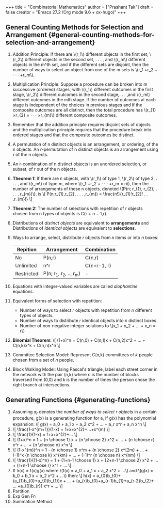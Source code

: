 +++
title = "Combinatorial Mathematics"
author = ["Prashant Tak"]
draft = false
creator = "Emacs 27.2 (Org mode 9.6 + ox-hugo)"
+++

## General Counting Methods for Selection and Arrangement {#general-counting-methods-for-selection-and-arrangement}

1.  Addition Principle:
    If there are \\(r\_1\\) different objects in the first set, \\(r\_2\\) different objects in the second set, . . . , and \\(r\_m\\) different objects in the m^th set, and if the different sets are disjoint, then the number of ways to select an object from one of the m sets is \\(r\_1 +r\_2 + · · · +r\_m\\).
2.  Multiplication Principle:
    Suppose a procedure can be broken into m successive (ordered) stages, with \\(r\_1\\) different outcomes in the first stage, \\(r\_2\\) different outcomes in the second stage,. . . ,and \\(r\_m\\) different outcomes in the mth stage. If the number of outcomes at each stage is independent of the choices in previous stages and if the composite outcomes are all distinct, then the total procedure has \\(r\_{1} ×r\_{2} × · · · ×r\_{m}\\) different composite outcomes.
3.  Remember that the addition principle requires disjoint sets of objects and the multiplication principle requires that the procedure break into ordered stages and that the composite outcomes be distinct.
4.  A permutation of n distinct objects is an arrangement, or ordering, of the n objects. An r-permutation of n distinct objects is an arrangement using r of the n objects.
5.  An r-combination of n distinct objects is an unordered selection, or subset, of r out of the n objects.
6.  **Theorem 1:** If there are n objects, with \\(r\_1\\) of type 1, \\(r\_2\\) of type 2, . . . , and \\(r\_m\\) of type m, where \\(r\_1 +r\_2 + · · · +r\_m = n\\), then the number of arrangements of these n objects, denoted \\(P(n; r\_{1}, r\_{2}, . . . , r\_{m})\\), is
    \\[
               P(n;r\_{1},r\_{2}, . . . ,r\_{m}) = \frac{n!}{r\_{1}!r\_{2}! . . .r\_{m}!}
          \\]
7.  **Theorem 2:** The number of selections with repetition of r objects chosen from n types of objects is C(r + n − 1,r).
8.  Distributions of _distinct objects_ are equivalent to **arrangements** and Distributions of _identical objects_ are equivalent to **selections**.
9.  Ways to arrange, select, distribute _r_ objects from _n_ items or into _n_ boxes:

    | Repition   | Arrangement                                           | Combination |
    |------------|-------------------------------------------------------|-------------|
    | No         | P(n,r)                                                | C(n,r)      |
    | Unlimited  | n^r                                                   | C(n+r-1, r) |
    | Restricted | P(n; r<sub>1</sub>, r<sub>2</sub>, .., r<sub>m</sub>) | -           |
10. Equations with integer-valued variables are called _diophantine_ equations.
11. Equivalent forms of selection with repetition:
    -   Number of ways to select _r_ objects with repetition from _n_ different types of objects.
    -   Number of ways to distribute _r_ identical objects into _n_ distinct boxes.
    -   Number of non-negative integer solutions to \\(x\_1 + x\_2 + ... + x\_n = r\\)
12. **Binomial Theorem**:
    \\[
                (1+x)^n = C(n,0) + C(n,1)x + C(n,2)x^2 + ... + C(n,k)x^k + C(n,n)x^n
             \\]
13. Committee Selection Model: Represent C(n,k) committees of _k_ people chosen from a set of _n_ people.
14. Block Walking Model: Using Pascal's triangle, label each street corner in the network with the pair (n,k) where _n_ is the number of blocks traversed from (0,0) and _k_ is the number of times the person chose the right branch at intersections.


## Generating Functions {#generating-functions}

1.  Assuming _a<sub>r</sub>_ denotes the _number of ways to select r objects_ in a certain procedure, g(x) is a generating function for a<sub>r</sub> if g(x) has the polynomial expansion:
    \\[
               g(x) = a\_0 + a\_1 x + a\_2 x^2 + ... + a\_r x^r + a\_n x^n
          \\]
2.  \\[
               \frac{1-x^{m+1}}{1-x} = 1+x+x^{2}+...+x^{m}
          \\]
3.  \\[
               \frac{1}{1-x} = 1+x+x^{2}+...
          \\]
4.  \\[
               (1+x)^n = 1 + {n \choose 1} x + {n \choose 2} x^2 + ... + {n \choose r} x^r + ... + {n \choose n} x^n
          \\]
5.  \\[
               (1-x^{m})^n = 1 - {n \choose 1} x^m + {n \choose 2} x^{2m} + ... + (-1)^k {n \choose k} x^{km} + ... + (-1)^r {n \choose n} x^{nm}
          \\]
6.  \\[
               \frac{1}{(1-x)^n} = 1 + {1+n-1 \choose 1} x + {2+n-1 \choose 2} x^2 + ... + {r+n-1 \choose r} x^r + ...
          \\]
7.  If h(x) = f(x)g(x) where \\(f(x) = a\_0 + a\_1 x + a\_2 x^2 + ...\\) and \\(g(x) = b\_0 + b\_1 x + b\_2 x^2 + ...\\) then:
    \\[
               h(x) = a\_{0}b\_{0}+(a\_{1}b\_{0}+a\_{0}b\_{1})x + ... + (a\_{r}b\_{0}+a\_{r-1}b\_{1}+a\_{r-2}b\_{2}+ ... +a\_{0}b\_{r}) x^r + ...
          \\]
8.  Partition
9.  Exp Gen Fn
10. Summation Method
